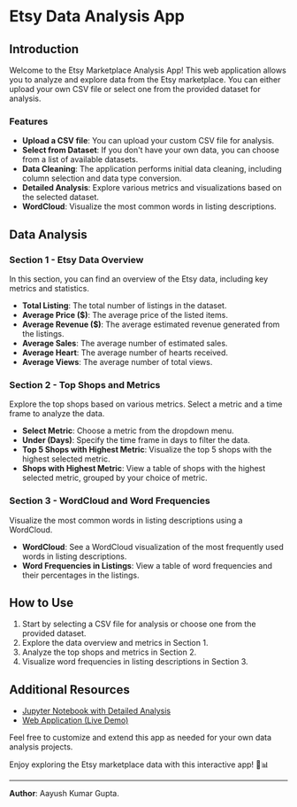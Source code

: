 # Etsy Data Analysis App

## Introduction

Welcome to the Etsy Marketplace Analysis App! This web application allows you to analyze and explore data from the Etsy marketplace. You can either upload your own CSV file or select one from the provided dataset for analysis.

### Features

- **Upload a CSV file**: You can upload your custom CSV file for analysis.
- **Select from Dataset**: If you don't have your own data, you can choose from a list of available datasets.
- **Data Cleaning**: The application performs initial data cleaning, including column selection and data type conversion.
- **Detailed Analysis**: Explore various metrics and visualizations based on the selected dataset.
- **WordCloud**: Visualize the most common words in listing descriptions.

## Data Analysis

### Section 1 - Etsy Data Overview

In this section, you can find an overview of the Etsy data, including key metrics and statistics.

- **Total Listing**: The total number of listings in the dataset.
- **Average Price ($)**: The average price of the listed items.
- **Average Revenue ($)**: The average estimated revenue generated from the listings.
- **Average Sales**: The average number of estimated sales.
- **Average Heart**: The average number of hearts received.
- **Average Views**: The average number of total views.

### Section 2 - Top Shops and Metrics

Explore the top shops based on various metrics. Select a metric and a time frame to analyze the data.

- **Select Metric**: Choose a metric from the dropdown menu.
- **Under (Days)**: Specify the time frame in days to filter the data.
- **Top 5 Shops with Highest Metric**: Visualize the top 5 shops with the highest selected metric.
- **Shops with Highest Metric**: View a table of shops with the highest selected metric, grouped by your choice of metric.

### Section 3 - WordCloud and Word Frequencies

Visualize the most common words in listing descriptions using a WordCloud.

- **WordCloud**: See a WordCloud visualization of the most frequently used words in listing descriptions.
- **Word Frequencies in Listings**: View a table of word frequencies and their percentages in the listings.

## How to Use

1. Start by selecting a CSV file for analysis or choose one from the provided dataset.
2. Explore the data overview and metrics in Section 1.
3. Analyze the top shops and metrics in Section 2.
4. Visualize word frequencies in listing descriptions in Section 3.

## Additional Resources

- [Jupyter Notebook with Detailed Analysis](https://github.com/gupta-aayushkr/Etsy-Market-Analysis/blob/main/EDA.ipynb)
- [Web Application (Live Demo)](https://etsy-market-analysis.streamlit.app/Analysis)

Feel free to customize and extend this app as needed for your own data analysis projects.

Enjoy exploring the Etsy marketplace data with this interactive app! 🛒📊

---

**Author**: Aayush Kumar Gupta.